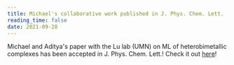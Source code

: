 ```yaml
---
title: Michael's collaborative work published in J. Phys. Chem. Lett.
reading_time: false
date: 2021-09-28
---
```


Michael and Aditya's paper with the Lu lab (UMN) on ML of heterobimetallic complexes has been accepted in J. Phys. Chem. Lett.! Check it out [here](https://pubs.acs.org/doi/full/10.1021/acs.jpclett.1c02852)!

<!--more-->
